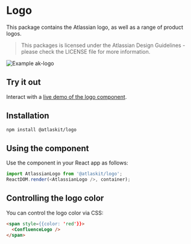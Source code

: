 # Logo

This package contains the Atlassian logo, as well as a range of product logos.

> This packages is licensed under the Atlassian Design Guidelines - please check the LICENSE file for more information.

![Example ak-logo](https://bytebucket.org/atlassian/atlaskit/raw/@BITBUCKET_COMMIT@/packages/ak-logo/docs/screencast.gif)

## Try it out

Interact with a [live demo of the logo component](https://aui-cdn.atlassian.com/atlaskit/stories/@NAME@/@VERSION@/).

## Installation

```sh
npm install @atlaskit/logo
```

## Using the component

Use the component in your React app as follows:

```js
import AtlassianLogo from '@atlaskit/logo';
ReactDOM.render(<AtlassianLogo />, container);
```

## Controlling the logo color

You can control the logo color via CSS:

```html
<span style={{color: 'red'}}>
  <ConfluenceLogo />
</span>
```
